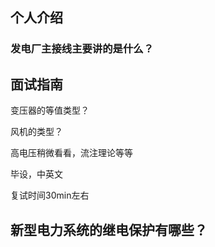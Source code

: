 ## 个人介绍

### 发电厂主接线主要讲的是什么？

## 面试指南

变压器的等值类型？

风机的类型？

高电压稍微看看，流注理论等等

毕设，中英文

复试时间30min左右

## 新型电力系统的继电保护有哪些？